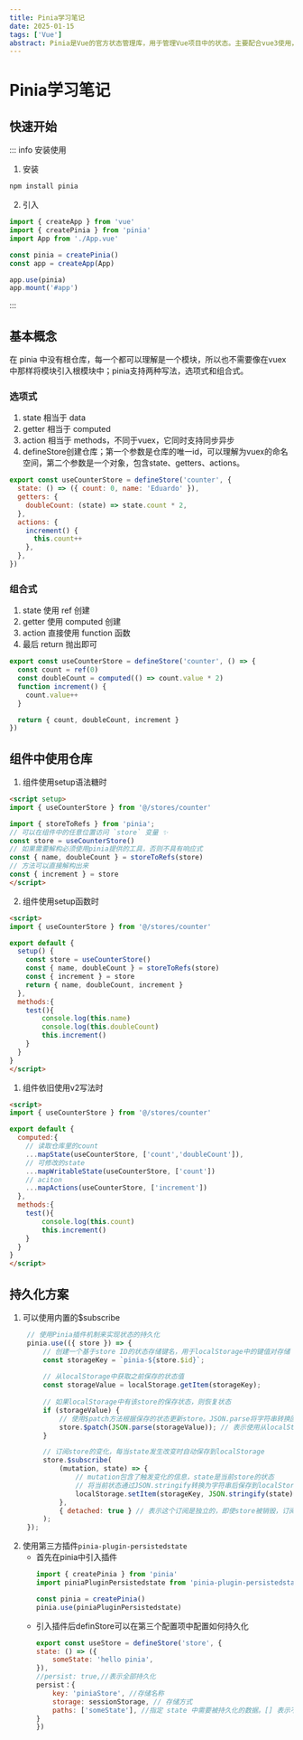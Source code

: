 ```yaml
---
title: Pinia学习笔记
date: 2025-01-15
tags: ['Vue']
abstract: Pinia是Vue的官方状态管理库，用于管理Vue项目中的状态。主要配合vue3使用，同时支持使用组合式api的写法和选项式写法，vue2也可以使用，但是需要安装@vue/composition-api插件。
---
```

# Pinia学习笔记

## 快速开始
::: info 安装使用
1. 安装
``` sh
npm install pinia
```
2. 引入
``` js 
import { createApp } from 'vue'
import { createPinia } from 'pinia'
import App from './App.vue'

const pinia = createPinia()
const app = createApp(App)

app.use(pinia)
app.mount('#app')
```
:::

## 基本概念
在 pinia 中没有根仓库，每一个都可以理解是一个模块，所以也不需要像在vuex中那样将模块引入根模块中；pinia支持两种写法，选项式和组合式。

### 选项式
1. state 相当于 data
2. getter 相当于 computed
3. action 相当于 methods，不同于vuex，它同时支持同步异步
4. defineStore创建仓库；第一个参数是仓库的唯一id，可以理解为vuex的命名空间，第二个参数是一个对象，包含state、getters、actions。
``` js
export const useCounterStore = defineStore('counter', {
  state: () => ({ count: 0, name: 'Eduardo' }),
  getters: {
    doubleCount: (state) => state.count * 2,
  },
  actions: {
    increment() {
      this.count++
    },
  },
})
```

### 组合式
1. state 使用 ref 创建
2. getter 使用 computed 创建
3. action 直接使用 function 函数
4. 最后 return 抛出即可
```js
export const useCounterStore = defineStore('counter', () => {
  const count = ref(0)
  const doubleCount = computed(() => count.value * 2)
  function increment() {
    count.value++
  }

  return { count, doubleCount, increment }
})
```

## 组件中使用仓库
1. 组件使用setup语法糖时
```html
<script setup>
import { useCounterStore } from '@/stores/counter'

import { storeToRefs } from 'pinia';
// 可以在组件中的任意位置访问 `store` 变量 ✨
const store = useCounterStore()
// 如果需要解构必须使用pinia提供的工具，否则不具有响应式
const { name, doubleCount } = storeToRefs(store)
// 方法可以直接解构出来
const { increment } = store
</script>
```
2. 组件使用setup函数时
```html
<script>
import { useCounterStore } from '@/stores/counter'

export default {
  setup() {
    const store = useCounterStore()
    const { name, doubleCount } = storeToRefs(store)
    const { increment } = store
    return { name, doubleCount, increment }
  },
  methods:{
    test(){
        console.log(this.name)
        console.log(this.doubleCount)
        this.increment()
    }
  }
}
</script>
``` 
1. 组件依旧使用v2写法时
```html
<script>
import { useCounterStore } from '@/stores/counter'

export default {
  computed:{
    // 读取仓库里的count
    ...mapState(useCounterStore, ['count','doubleCount']),
    // 可修改的state
    ...mapWritableState(useCounterStore, ['count'])
    // aciton
    ...mapActions(useCounterStore, ['increment'])
  },
  methods:{
    test(){
        console.log(this.count)
        this.increment()
    }
  }
}
</script>
```


## 持久化方案
1. 可以使用内置的$subscribe
   ```js
    // 使用Pinia插件机制来实现状态的持久化
    pinia.use(({ store }) => {
        // 创建一个基于store ID的状态存储键名，用于localStorage中的键值对存储
        const storageKey = `pinia-${store.$id}`;
        
        // 从localStorage中获取之前保存的状态值
        const storageValue = localStorage.getItem(storageKey);
        
        // 如果localStorage中有该store的保存状态，则恢复状态
        if (storageValue) {
            // 使用$patch方法根据保存的状态更新store。JSON.parse将字符串转换回对象
            store.$patch(JSON.parse(storageValue)); // 表示使用从localStorage读取并解析后的状态数据更新store
        }

        // 订阅store的变化，每当state发生改变时自动保存到localStorage
        store.$subscribe(
            (mutation, state) => {
                // mutation包含了触发变化的信息，state是当前store的状态
                // 将当前状态通过JSON.stringify转换为字符串后保存到localStorage
                localStorage.setItem(storageKey, JSON.stringify(state)); // 表示将状态序列化为JSON字符串后保存到localStorage
            },
            { detached: true } // 表示这个订阅是独立的，即使store被销毁，订阅仍然存在
        );
    });
   ```
2. 使用第三方插件`pinia-plugin-persistedstate`
    - 首先在pinia中引入插件
        ``` js
        import { createPinia } from 'pinia'
        import piniaPluginPersistedstate from 'pinia-plugin-persistedstate'

        const pinia = createPinia()
        pinia.use(piniaPluginPersistedstate)
        ```
    - 引入插件后definStore可以在第三个配置项中配置如何持久化
        ```js
        export const useStore = defineStore('store', {
        state: () => ({
            someState: 'hello pinia',
        }),
        //persist: true,//表示全部持久化
        persist：{
            key: 'piniaStore', //存储名称
            storage: sessionStorage, // 存储方式
            paths: ['someState'], //指定 state 中需要被持久化的数据。[] 表示不持久化任何状态，undefined 或 null 表示持久化整个 state
        }
        })
        ```